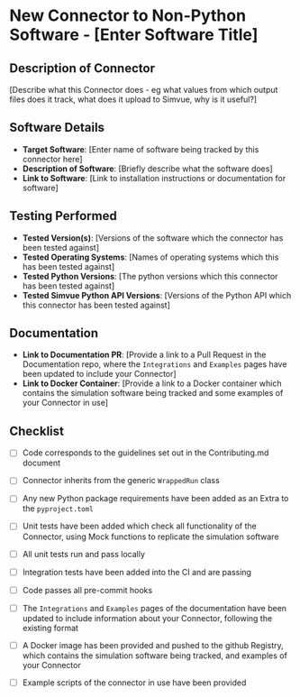 # New Connector to Non-Python Software - [Enter Software Title]

## Description of Connector
[Describe what this Connector does - eg what values from which output files does it track, what does it upload to Simvue, why is it useful?]

## Software Details
- **Target Software**: [Enter name of software being tracked by this connector here]
- **Description of Software**: [Briefly describe what the software does]
- **Link to Software**: [Link to installation instructions or documentation for software]

## Testing Performed
- **Tested Version(s)**: [Versions of the software which the connector has been tested against]
- **Tested Operating Systems**: [Names of operating systems which this has been tested against]
- **Tested Python Versions**: [The python versions which this connector has been tested against]
- **Tested Simvue Python API Versions**: [Versions of the Python API which this connector has been tested against]

## Documentation
- **Link to Documentation PR**: [Provide a link to a Pull Request in the Documentation repo, where the `Integrations` and `Examples` pages have been updated to include your Connector]
- **Link to Docker Container**: [Provide a link to a Docker container which contains the simulation software being tracked and some examples of your Connector in use]

## Checklist
- [ ] Code corresponds to the guidelines set out in the Contributing.md document
- [ ] Connector inherits from the generic `WrappedRun` class
- [ ] Any new Python package requirements have been added as an Extra to the `pyproject.toml`
- [ ] Unit tests have been added which check all functionality of the Connector, using Mock functions to replicate the simulation software
- [ ] All unit tests run and pass locally
- [ ] Integration tests have been added into the CI and are passing
- [ ] Code passes all pre-commit hooks
- [ ] The `Integrations` and `Examples` pages of the documentation have been updated to include information about your Connector, following the existing format
- [ ] A Docker image has been provided and pushed to the github Registry, which contains the simulation software being tracked, and examples of your Connector
- [ ] Example scripts of the connector in use have been provided


